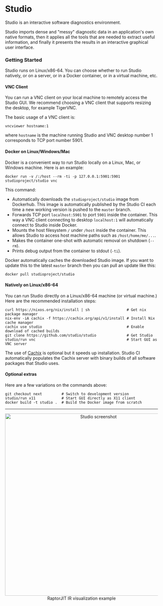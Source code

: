 # Studio

Studio is an interactive software diagnostics environment.

Studio imports dense and "messy" diagnostic data in an application's
own native formats, then it applies all the tools that are needed to
extract useful information, and finally it presents the results in an
interactive graphical user interface.

### Getting Started

Studio runs on Linux/x86-64. You can choose whether to run Studio natively, or on a server, or in a Docker container, or in a virtual machine, etc.

#### VNC Client

You can run a VNC client on your local machine to remotely access the
Studio GUI. We recommend choosing a VNC client that supports resizing
the desktop, for example TigerVNC.

The basic usage of a VNC client is:

```shell
vncviewer hostname:1
```

where `hostname` is the machine running Studio and VNC desktop number
1 corresponds to TCP port number 5901.

#### Docker on Linux/Windows/Mac

Docker is a convenient way to run Studio locally on a Linux, Mac, or Windows machine. Here is an example:

```shell
docker run -v /:/host --rm -ti -p 127.0.0.1:5901:5901 studioproject/studio vnc
```

This command:
- Automatically downloads the `studioproject/studio` image from Dockerhub. This image is automatically published by the Studio CI each time a new working version is pushed to the `master` branch.
- Forwards TCP port `localhost:5901` to port `5901` inside the container. This way a VNC client connecting to desktop `localhost:1` will automatically connect to Studio inside Docker.
- Mounts the host filesystem `/` under `/host` inside the container. This allows Studio to access host machine paths such as `/host/home/me/...`.
- Makes the container one-shot with automatic removal on shutdown (`--rm`).
- Prints debug output from the container to stdout (`-ti`).

Docker automatically caches the downloaded Studio image. If you want to update this to the latest `master` branch then you can pull an update like this:

```shell
docker pull studioproject/studio
```

#### Natively on Linux/x86-64

You can run Studio directly on a Linux/x86-64 machine (or virtual machine.) Here are the recommended installation steps:

```shell
curl https://nixos.org/nix/install | sh                 # Get nix package manager
nix-env -iA cachix -f https://cachix.org/api/v1/install # Install Nix cache manager
cachix use studio                                       # Enable download of cached builds
git clone https://github.com/studio/studio              # Get Studio
studio/run vnc                                          # Start GUI as VNC server
```

The use of [Cachix]() is optional but it speeds up installation.
Studio CI automatically populates the Cachix server with binary builds
of all software packages that Studio uses.

#### Optional extras

Here are a few variations on the commands above:

```shell
git checkout next         # Switch to development version
studio/run x11            # Start GUI directly as X11 client
docker build -t studio .  # Build the Docker image from scratch
```

----

<p align="center"> <img src="studio.svg" alt="Studio screenshot" width=600> <br/> RaptorJIT IR visualization example </p>

